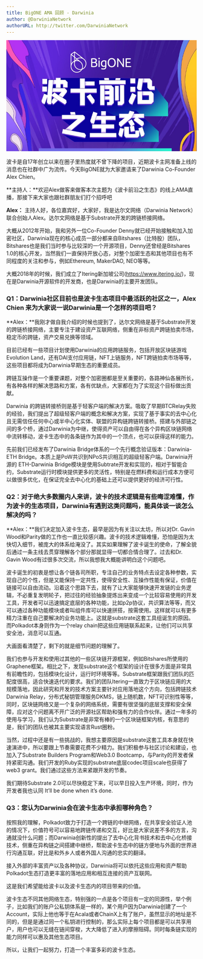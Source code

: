 ```yaml
---
title: BigONE AMA 回顾 - Darwinia
author: @DarwiniaNetwork
authorURL: http://twitter.com/DarwiniaNetwork
---
```

![](assets/2020-04-02-bigone-ama.jpeg)

波卡是自17年创立以来在圈子里热度就不曾下降的项目，近期波卡主网准备上线的消息也在社群中广为流传。今天BigONE就为大家邀请来了Darwinia Co-Founder Alex Chien。

<!--truncate-->

**主持人：**欢迎Alex做客来做客本次主题为《波卡前沿之生态》的线上AMA直播，那接下来大家也跟社群朋友们打个招呼吧

**Alex：** 主持人好，各位嘉宾好，大家好，我是达尔文网络（Darwinia Network）联合创始人Alex。达尔文网络是基于Substrate开发的跨链桥接网络。

大概从2012年开始，我和另外一位Co-Founder Denny就已经开始接触和加入加密社区，Darwinia现在的核心成员一部分都来自Bitshares（比特股）团队，Bitshares也是我们当时参与比较深的一个开源项目，Denny还曾经是Bitshares 1.0的核心开发，当然我们一直保持开放心态，对整个加密生态和其他项目也有不同程度的关注和参与，例如Ethereum, MakerDAO, NEO等等。

大概2018年的时候，我们成立了Itering新加坡公司(https://www.itering.io/)，现在是Darwinia开源软件的开发商，也是Darwinia的主要开发团队。

### Q1：Darwinia社区目前也是波卡生态项目中最活跃的社区之一，Alex Chien 来为大家说一说Darwinia是一个怎样的项目吧？

**Alex：**我刚才做自我介绍的时候也提到了，达尔文网络是基于Substrate开发的跨链桥接网络，主要专注于建设资产互联网络，侧重在非标资产跨链拍卖市场，稳定币的跨链，资产交易兑换等领域。

目前已经有一些项目计划使用Darwinia的应用跨链服务，包括开放区块链游戏Evolution Land，还有DAI支付应用链，NFT上链服务，NFT跨链拍卖市场等等，这些项目都将成为Darwinia早期生态的重要成员。

跨链互操作是一个重要课题，对整个加密圈都是至关重要的，各路神仙各展所长，有各种各样的解决思路和方案，各有优缺点，大家都在为了实现这个目标做出贡献。

Darwinia 的跨链转接桥则是基于轻客户端的解决方案。吸取了早期BTCRelay失败的经验，我们提出了超级轻客户端的概念和解决方案，实现了基于事实的去中心化且无需信任任何中心或半中心化实体、联盟的异构链跨链转接桥。搭建与外部链之间的多个桥，通过Darwinia为中继，使得资产可以自由得在各个异构区块链网络中流转移动，波卡生态中的各条链作为其中的一个顶点，也可以获得这样的能力。

先前我们已经发布了Darwinia Bridge体系的一个先行概念验证版本：Darwinia-ETH Bridge。本质上是PoW共识到NPoS共识相互的超级轻客户端。Darwinia开源的 ETH-Darwinia Bridge模块是使用Subtrate开发和实现的，相对于智能合约，Substrate运行时模块提供更多的灵活性，特别是在燃料费和运行成本方便可以做很多优化，在保证完全去中心化的基础上还可以提供更好的经济可行性。

### Q2：对于绝大多数圈内人来讲，波卡的技术逻辑是有些晦涩难懂，作为波卡的生态项目，Darwinia有遇到这类问题吗，能具体谈一谈怎么解决的吗？

**Alex：**我们决定加入波卡生态，最早是因为有关注以太坊，所以对Dr. Gavin Wood和Parity做的工作也一直比较感兴趣。波卡的技术逻辑难懂，恐怕是因为太快切入细节，被庞大的体系给淹没了。其实如果理解了波卡诞生的使命，了解全貌后通过一条主线去贯穿理解各个部分那就显得一切都合情合理了。过去和Dr. Gavin Wood有过很多次交流，所以我想我大概能讲明白这个问题吧。

波卡诞生的初衷是想让各个链各司所职，专注自己的业务特点去设定各种参数，实现自己的个性，但是又能保持一定共性，使得安全性、互操作性能有保证，价值在链接可以自由流动。沿着这个思路下去，就有了让大家能够快速开发链的业务逻辑，不必重复发明轮子，把过往的经验抽象提炼出来变成一个比较容易使用的开发工具，开发者可以迅速搞定底层的各种功能，比如p2p协议，共识算法等等，而又可以通过各种功能模块或者叫组件库可以快速拼搭，按需使用。这样就可以有更多精力注重在自己要解决的业务功能上。这就是substrate这套工具组诞生的原因。而Polkadot本身则作为一个relay chain把这些应用链联系起来，让他们可以共享安全池，消息可以互通。

大画面看清楚了，剩下的就是细节问题的理解了。

我们也参与开发和使用过其他的一些区块链开源框架，例如Bitshares所使用的Graphene框架。相比之下，发现substrate这个框架的设计在很多方面是非常具有前瞻性的，包括模块化设计，运行时环境等等。Substrate框架跟我们团队的匹配度很高，适合快速迭代的要求。我们的团队Itering一直致力于区块链应用的大规模落地，因此研究和开发的技术方案主要针对应用落地这个方向，包括跨链技术Darwinia Relay，分布式秘钥管理服务DKMS，链上随机数，NFT可识别性等等，同时，区块链网络又是一个复杂的网络系统，需要有很坚强的底层支撑和安全保障，应对这个问题离不开广泛的开源社区帮助和强有力的合作伙伴。通过一年多的使用与学习，我们认为Substrate是非常有棒的一个区块链框架内核，有意思的是，我们的团队也被其主要实现语言Rust圈粉。

当然，过程中还是有一些挑战的，我想主要原因是substrate这套工具本身就在快速演进中，所以要跟上节奏需要花费不少精力。我们积极参与社区讨论和建设，也加入了Substrate Builders Program和Web3.0 Bootcamp，与Parity的开发者保持紧密沟通。我们开发的Ruby实现的substrate底层codec项目scale也获得了web3 grant。我们通过这些方法来紧跟开发的节奏。

我们期待Substrate 2.0可以尽快稳定下来，可以早日投入生产环境，同时，作为开发者我也认同 It’ll be done when it’s done.

### Q3：您认为Darwinia会在波卡生态中承担哪种角色？

按照我的理解，Polkadot致力于打造一个跨链的中继网络，在共享安全验证人池的情况下，价值符号可以容易地跨链传递和交互，好比是大家说差不多的方言，沟通就没什么问题；而Darwinia创新性的提出了去中心化背书技术和去中心化桥接技术，侧重在异构链之间搭建中继桥，帮助波卡生态中的链方便地与外面的世界进行沟通互联，好比是和外乡人或者外国人沟通的忠实的翻译。

接入外部的丰富资产以及各种协议，Darwinia将可以依托这些应用和资产帮助Polkadot生态打造更丰富的落地应用和相互连接的资产互联网。

这是我们希望能给波卡以及波卡生态内的项目带来的价值。

波卡生态不同其他网络生态，特别强的一点是各个项目有一定的同源性，举个例子，比如我们的账户公私钥体系是一样的，某个用户因为Darwinia创建了一个Account，实际上他也等于在Acala或者ChainX上有了账户，虽然显示的地址是不同的，但是是通过同一个私钥进行控制的，那么实际上每个项目都是可以共享用户，用户也可以无缝在链间穿梭，大大降低了进入的摩擦阻碍。同时每条链实现的能力同样可以惠及其他生态项目。

所以，让我们一起努力，打造一个丰富多彩的波卡生态。